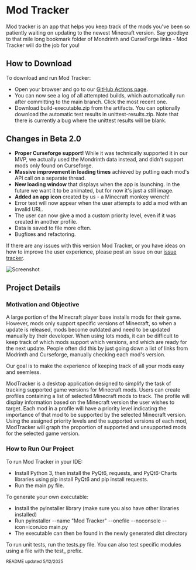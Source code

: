 # Mod Tracker

Mod tracker is an app that helps you keep track of the mods you've been so patiently waiting on updating to the newest Minecraft version. Say goodbye to that mile long bookmark folder of Mondrinth and CurseForge links - Mod Tracker will do the job for you!

## How to Download

To download and run Mod Tracker:
- Open your browser and go to our [GitHub Actions page](https://github.com/BigBoland41/ModTracker/actions/workflows/build-test.yml).
- You can now see a log of all attempted builds, which automatically run after committing to the main branch. Click the most recent one.
- Download build-executable.zip from the artifacts.
You can optionally download the automatic test results in unittest-results.zip. Note that there is currently a bug where the unittest results will be blank.

## Changes in Beta 2.0
- **Proper Curseforge support!** While it was technically supported it in our MVP, we actually used the Mondrinth data instead, and didn't support mods only found on Curseforge.
- **Massive improvement in loading times** achieved by putting each mod's API call on a separate thread.
- **New loading window** that displays when the app is launching. In the future we want it to be animated, but for now it's just a still image.
- **Added an app icon** created by us - a Minecraft monkey wrench!
- Error text will now appear when the user attempts to add a mod with an invalid URL.
- The user can now give a mod a custom priority level, even if it was created in another profile.
- Data is saved to file more often.
- Bugfixes and refactoring.

If there are any issues with this version Mod Tracker, or you have ideas on how to improve the user experience, please post an issue on our [issue tracker](https://github.com/BigBoland41/ModTracker/issues).

![Screenshot](https://media.discordapp.net/attachments/1279545631622299680/1371555996832370729/image.png?ex=6823908f&is=68223f0f&hm=1d20fbe2de4e46522b8896018b1172baba9dcd9f734e3e3bdd8b97f16b2f9e9d&=&format=webp&quality=lossless&width=1593&height=856)

## Project Details

### Motivation and Objective

A large portion of the Minecraft player base installs mods for their game. However, mods only support specific versions of Minecraft, so when a update is released, mods become outdated and need to be updated manually by their developer. When using lots mods, it can be difficult to keep track of which mods support which versions, and which are ready for the next update. People often did this by just going down a list of links from Modrinth and Curseforge, manually checking each mod's version.

Our goal is to make the experience of keeping track of all your mods easy and seemless.

ModTracker is a desktop application designed to simplify the task of tracking supported game versions for Minecraft mods. Users can create profiles containing a list of selected Minecraft mods to track. The profile will display information based on the Minecraft version the user wishes to target. Each mod in a profile will have a priority level indicating the importance of that mod to be supported by the selected Minecraft version. Using the assigned priority levels and the supported versions of each mod, ModTracker will graph the proportion of supported and unsupported mods for the selected game version.

### How to Run Our Project

To run Mod Tracker in your IDE:
- Install Python 3, then install the PyQt6, requests, and PyQt6-Charts libraries using pip install PyQt6 and pip install requests.
- Run the main.py file.

To generate your own executable:
- Install the pyinstaller library (make sure you also have other libraries installed)
- Run pyinstaller --name "Mod Tracker" --onefile --noconsole --icon=icon.ico main.py
- The executable can then be found in the newly generated dist directory

To run unit tests, run the tests.py file. You can also test specific modules using a file with the test_ prefix.

<sup> README updated 5/12/2025